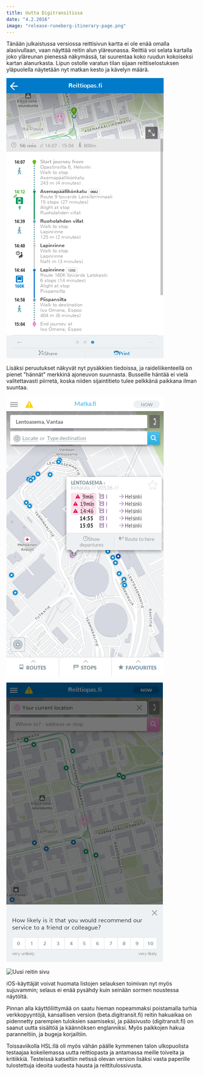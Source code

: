 ```yaml
---
title: Uutta Digitransitissa
date: "4.2.2016"
image: "release-runeberg-itinerary-page.png"
---
```


Tänään julkaistussa versiossa reittisivun kartta ei ole enää omalla alasivullaan, vaan näyttää reitin alun yläreunassa. Reittiä voi selata kartalla joko yläreunan pienessä näkymässä, tai suurentaa koko ruudun kokoiseksi kartan alanurkasta. Lipun ostolle varatun tilan sijaan reittiselostuksen yläpuolella näytetään nyt matkan kesto ja kävelyn määrä.

![Uusi reitin sivu](release-runeberg-itinerary-page.png "Uusi reitin sivu")

Lisäksi peruutukset näkyvät nyt pysäkkien tiedoissa, ja raideliikenteellä on pienet "hännät" merkkinä ajoneuvon suunnasta. Busseille häntää ei vielä valitettavasti piirretä, koska niiden sijaintitieto tulee pelkkänä paikkana ilman suuntaa.

![Peruttuja junia](release-runeberg-canceled.png "Peruttuja junavuoroja")

![Palautteen antaminen](release-runeberg-feedback.png "Palautteen antaminen")

![Uusi reitin sivu](release-runeberg-tails.png "Ratikoiden häntiä")

iOS-käyttäjät voivat huomata listojen selauksen toimivan nyt myös sujuvammin; selaus ei enää pysähdy kuin seinään sormen noustessa näytöltä.

Pinnan alla käyttöliittymää on saatu hieman nopeammaksi poistamalla turhia verkkopyyntöjä, kansallisen version (beta.digitransit.fi) reitin hakuaikaa on pidennetty parempien tuloksien saamiseksi, ja pääsivusto (digitransit.fi) on saanut uutta sisältöä ja käännöksen englanniksi. Myös paikkojen hakua paranneltiin, ja bugeja korjailtiin.

Toissaviikolla HSL:llä oli myös vähän päälle kymmenen talon ulkopuolista testaajaa kokeilemassa uutta reittiopasta ja antamassa meille toiveita ja kritiikkiä. Testeissä katseltiin netissä olevan version lisäksi vasta paperille tulostettuja ideoita uudesta hausta ja reittitulossivusta.
